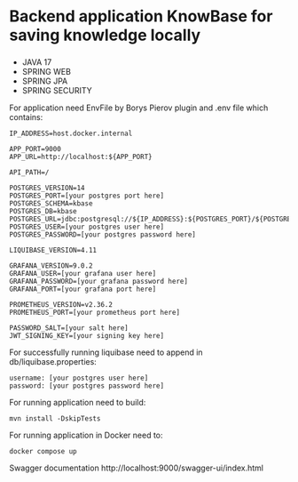 # Backend application KnowBase for saving knowledge locally

###
- JAVA 17
- SPRING WEB
- SPRING JPA
- SPRING SECURITY

For application need EnvFile by Borys Pierov plugin and .env file which contains:
```dotenv
IP_ADDRESS=host.docker.internal

APP_PORT=9000
APP_URL=http://localhost:${APP_PORT}

API_PATH=/

POSTGRES_VERSION=14
POSTGRES_PORT=[your postgres port here]
POSTGRES_SCHEMA=kbase
POSTGRES_DB=kbase
POSTGRES_URL=jdbc:postgresql://${IP_ADDRESS}:${POSTGRES_PORT}/${POSTGRES_DB}
POSTGRES_USER=[your postgres user here]
POSTGRES_PASSWORD=[your postgres password here]

LIQUIBASE_VERSION=4.11

GRAFANA_VERSION=9.0.2
GRAFANA_USER=[your grafana user here]
GRAFANA_PASSWORD=[your grafana password here]
GRAFANA_PORT=[your grafana port here]

PROMETHEUS_VERSION=v2.36.2
PROMETHEUS_PORT=[your prometheus port here]

PASSWORD_SALT=[your salt here]
JWT_SIGNING_KEY=[your signing key here]
```
For successfully running liquibase need to append in db/liquibase.properties:
```dotenv
username: [your postgres user here]
password: [your postgres password here]
```
For running application need to build:
```dotenv
mvn install -DskipTests
```
For running application in Docker need to:
```dotenv
docker compose up
```

Swagger documentation http://localhost:9000/swagger-ui/index.html

